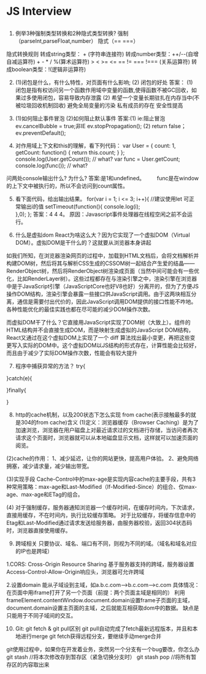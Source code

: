 # JS Interview

## 

1. 例举3种强制类型转换和2种隐式类型转换?
强制（parseInt,parseFloat,number）
隐式（== ===）

隐式转换规则
    转成string类型： + (字符串连接符)
    转成number类型：++/--(自增自减运算符) + - * / %(算术运算符) > < >= <= == != === !=== (关系运算符)
    转成boolean类型：!(逻辑非运算符) 

2. (1)闭包是什么，有什么特性，对页面有什么影响; (2) 闭包的好处
答案：
(1) 闭包是指有权访问另一个函数作用域中变量的函数,使得函数不被GC回收，如果过多使用闭包，容易导致内存泄露
(2) 希望一个变量长期驻扎在内存当中(不被垃圾回收机制回收)
    避免全局变量的污染
    私有成员的存在
    安全性提高

3. (1)如何阻止事件冒泡 (2)如何阻止默认事件
答案:(1) ie:阻止冒泡ev.cancelBubble = true;非IE ev.stopPropagation();
    (2) return false；ev.preventDefault();

4. 对作用域上下文和this的理解，看下列代码：
    var User = {
    count: 1,
    getCount: function() {
    return this.count;
    }
    };
    console.log(User.getCount()); // what?
    var func = User.getCount;
    console.log(func()); // what?

问两处console输出什么? 为什么?
答案:是1和undefined。
　　func是在window的上下文中被执行的，所以不会访问到count属性。

5. 看下面代码，给出输出结果。
    for(var i = 1; i <= 3; i++){  //建议使用let 可正常输出i的值
    setTimeout(function(){
        console.log(i);   
    },0); 
    };
答案：4 4 4。
原因：Javascript事件处理器在线程空闲之前不会运行。

6. 什么是虚拟dom
React为啥这么大？因为它实现了一个虚拟DOM（Virtual DOM）。虚拟DOM是干什么的？这就要从浏览器本身讲起

如我们所知，在浏览器渲染网页的过程中，加载到HTML文档后，会将文档解析并构建DOM树，然后将其与解析CSS生成的CSSOM树一起结合产生爱的结晶——RenderObject树，然后将RenderObject树渲染成页面（当然中间可能会有一些优化，比如RenderLayer树）。这些过程都存在与渲染引擎之中，渲染引擎在浏览器中是于JavaScript引擎（JavaScriptCore也好V8也好）分离开的，但为了方便JS操作DOM结构，渲染引擎会暴露一些接口供JavaScript调用。由于这两块相互分离，通信是需要付出代价的，因此JavaScript调用DOM提供的接口性能不咋地。各种性能优化的最佳实践也都在尽可能的减少DOM操作次数。

而虚拟DOM干了什么？它直接用JavaScript实现了DOM树（大致上）。组件的HTML结构并不会直接生成DOM，而是映射生成虚拟的JavaScript DOM结构，React又通过在这个虚拟DOM上实现了一个 diff 算法找出最小变更，再把这些变更写入实际的DOM中。这个虚拟DOM以JS结构的形式存在，计算性能会比较好，而且由于减少了实际DOM操作次数，性能会有较大提升

7. 程序中捕获异常的方法？
try{
 
}catch(e){
 
}finally{
 
}

8. http的cache机制，以及200状态下怎么实现 from cache(表示接触最多的就是304的from cache)含义
(1)定义：浏览器缓存（Browser Caching）是为了加速浏览，浏览器在用户磁盘上对最近请求过的文档进行存储，当访问者再次请求这个页面时，浏览器就可以从本地磁盘显示文档，这样就可以加速页面的阅览。

(2)cache的作用：
1、减少延迟，让你的网站更快，提高用户体验。
2、避免网络拥塞，减少请求量，减少输出带宽。

(3)实现手段
Cache-Control中的max-age是实现内容cache的主要手段，共有3种常用策略：max-age和Last-Modified（If-Modified-Since）的组合、仅max-age、max-age和ETag的组合。

(4) 对于强制缓存，服务器通知浏览器一个缓存时间，在缓存时间内，下次请求，直接用缓存，不在时间内，执行比较缓存策略。
    对于比较缓存，将缓存信息中的Etag和Last-Modified通过请求发送给服务器，由服务器校验，返回304状态码时，浏览器直接使用缓存。

9. 跨域相关
只要协议、域名、端口有不同，则视为不同的域。（域名和域名对应的IP也是跨域）

1.CORS: Cross-Origin Resource Sharing
基于服务器支持的跨域，服务器设置Access-Control-Allow-Origin响应头，浏览器可允许跨域

2.设置domain
能从子域设到主域，如a.b.c.com—>b.c.com—>c.com
具体情况：在页面中用iframe打开了另一个页面（前提：两个页面主域是相同的）
利用frameElement.contentWindow.document.domain设置frame子页面的主域，document.domain设置主页面的主域，之后就能互相获取dom中的数据。
缺点是只能用于不同子域间的交互。

10. Git:
git fetch & git pull区别
git pull自动完成了fetch最新远程版本，并且和本地进行merge
git fetch获得远程分支，要继续手动merge合并

git使用过程中，如果你在开发着业务，突然另一个分支有一个bug要改，你怎么办
git stash //将本次修改存到暂存区（紧急切换分支时）
git stash pop //将所有暂存区的内容取出来